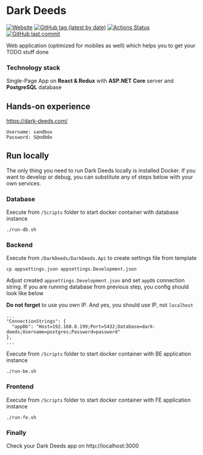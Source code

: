 # Dark Deeds
[![Website](https://img.shields.io/website?down_color=lightgrey&down_message=offline&up_color=blue&up_message=online&url=https%3A%2F%2Fdark-deeds.com)](https://dark-deeds.com)
[![GitHub tag (latest by date)](https://img.shields.io/github/v/tag/gerrkoff/dark-deeds)](https://github.com/gerrkoff/dark-deeds/tags)
[![Actions Status](https://github.com/gerrkoff/dark-deeds/workflows/CI/badge.svg)](https://github.com/gerrkoff/dark-deeds/actions)
[![GitHub last commit](https://img.shields.io/github/last-commit/gerrkoff/dark-deeds.svg)](https://github.com/gerrkoff/dark-deeds/commits/master)

Web application (optimized for mobiles as well) which helps you to get your TODO stuff done

### Technology stack
Single-Page App on **React & Redux** with **ASP.NET Core** server and **PostgreSQL** database


## Hands-on experience
https://dark-deeds.com/
```
Username: sandbox
Password: S@ndb0x
```


## Run locally
The only thing you need to run Dark Deeds locally is installed Docker. If you want to develop or debug, you can substitute any of steps below with your own services.


### Database
Execute from `/Scripts` folder to start docker container with database instance
```
./run-db.sh
```


### Backend
Execute from `/DarkDeeds/DarkDeeds.Api` to create settings file from template
```
cp appsettings.json appsettings.Development.json
```
Adjust created `appsettings.Development.json` and set `appDb` connection string. If you are running database from previous step, you config should look like below

**Do not forget** to use you own IP. And yes, you should use IP, not `localhost`
```
...
"ConnectionStrings": {
  "appDb": "Host=192.168.0.199;Port=5432;Database=dark-deeds;Username=postgres;Password=password"
},
...
```
Execute from `/Scripts` folder to start docker container with BE application instance
```
./run-be.sh
```


### Frontend
Execute from `/Scripts` folder to start docker container with FE application instance
```
./run-fe.sh
```


### Finally
Check your Dark Deeds app on http://localhost:3000
